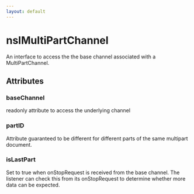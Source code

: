 ```yaml
---
layout: default
---
```


# nsIMultiPartChannel #

An interface to access the the base channel 
associated with a MultiPartChannel.


## Attributes ##

### baseChannel ###

readonly attribute to access the underlying channel


### partID ###

Attribute guaranteed to be different for different parts of
the same multipart document.


### isLastPart ###

Set to true when onStopRequest is received from the base channel.
The listener can check this from its onStopRequest to determine
whether more data can be expected.

